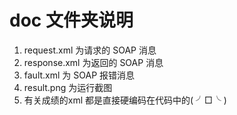 # doc 文件夹说明
1. request.xml 为请求的 SOAP 消息
2. response.xml 为返回的 SOAP 消息
3. fault.xml 为 SOAP 报错消息
4. result.png 为运行截图
5. 有关成绩的xml 都是直接硬编码在代码中的( ╯□╰ )